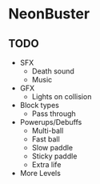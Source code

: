# NeonBuster

## TODO

* SFX
    * Death sound
    * Music
* GFX
    * Lights on collision
* Block types
    * Pass through
* Powerups/Debuffs
    * Multi-ball
    * Fast ball
    * Slow paddle
    * Sticky paddle
    * Extra life
* More Levels
